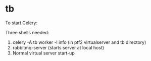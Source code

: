 # tb

To start Celery:

Three shells needed:

1. celery -A tb worker -l info (in ptf2 virtualserver and tb directory)
2. rabbitmq-server (starts server at local host)
3. Normal virtual server start-up